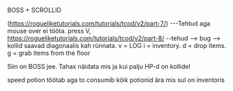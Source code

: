 BOSS + SCROLLID

(https://rogueliketutorials.com/tutorials/tcod/v2/part-7/)   ---Tehtud aga mouse over ei tööta. press V, 
https://rogueliketutorials.com/tutorials/tcod/v2/part-8/ --tehud
--> bug --> kollid saavad diagonaalis kah rünnata.
v = LOG
i = inventory.
d = drop items.
g = grab items from the floor

Siin on BOSS jee.  Tahax näidata mis ja kui palju HP-d on kollidel

speed potion töötab aga to consumib kõik potionid ära mis sul on inventoris

 